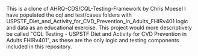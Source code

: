 This is a clone of AHRQ-CDS/CQL-Testing-Framework by Chris Moesel I have populated the cql and test/cases folders with USPSTF_Diet_and_Activity_for_CVD_Prevention_in_Adults_FHIRv401 logic and data as an educational exercise. This project would more descriptively be called "CQL Testing - USPSTF Diet and Activity for CVD Prevention in Adults FHIRv401", as these are the only logic and testing components included in this repository. 